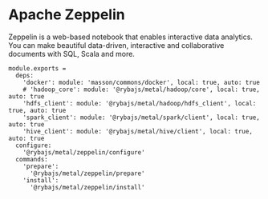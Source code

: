 # Apache Zeppelin

Zeppelin is a web-based notebook that enables interactive data analytics. You 
can make beautiful data-driven, interactive and collaborative documents with 
SQL, Scala and more. 

    module.exports =
      deps:
        'docker': module: 'masson/commons/docker', local: true, auto: true
        # 'hadoop_core': module: '@rybajs/metal/hadoop/core', local: true, auto: true
        'hdfs_client': module: '@rybajs/metal/hadoop/hdfs_client', local: true, auto: true
        'spark_client': module: '@rybajs/metal/spark/client', local: true, auto: true
        'hive_client': module: '@rybajs/metal/hive/client', local: true, auto: true
      configure:
        '@rybajs/metal/zeppelin/configure'
      commands:
        'prepare':
          '@rybajs/metal/zeppelin/prepare'
        'install':
          '@rybajs/metal/zeppelin/install'
